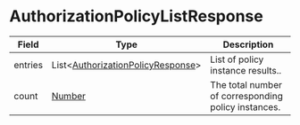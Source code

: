 # AuthorizationPolicyListResponse

Field | Type | Description
--- | --- | ---
entries | List<[AuthorizationPolicyResponse](../data-models/authorization-policy-response.md)> | List of policy instance results..
count | [Number](../primitives.md#number) | The total number of corresponding policy instances.